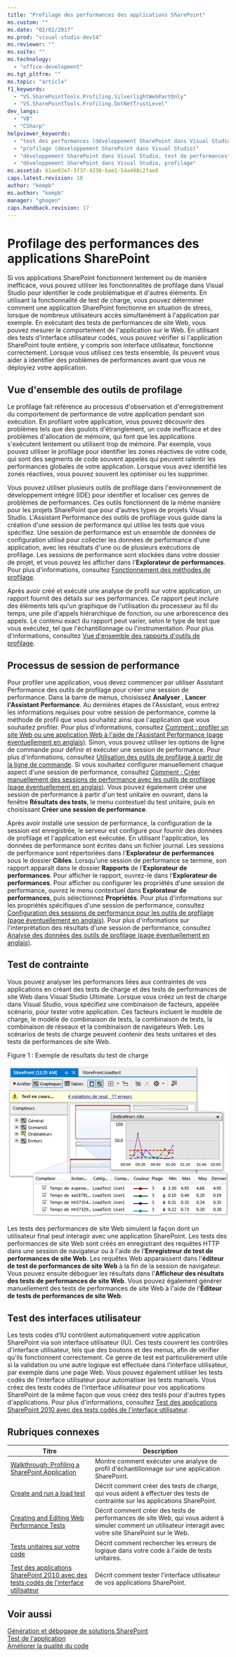 ```yaml
---
title: "Profilage des performances des applications SharePoint"
ms.custom: ""
ms.date: "02/02/2017"
ms.prod: "visual-studio-dev14"
ms.reviewer: ""
ms.suite: ""
ms.technology: 
  - "office-development"
ms.tgt_pltfrm: ""
ms.topic: "article"
f1_keywords: 
  - "VS.SharePointTools.Profiling.SilverlightWebPartOnly"
  - "VS.SharePointTools.Profiling.DotNetTrustLevel"
dev_langs: 
  - "VB"
  - "CSharp"
helpviewer_keywords: 
  - "test des performances (développement SharePoint dans Visual Studio)"
  - "profilage (développement SharePoint dans Visual Studio)"
  - "développement SharePoint dans Visual Studio, test de performances"
  - "développement SharePoint dans Visual Studio, profilage"
ms.assetid: 61ae02e7-3f37-4230-bae1-54a498c2fae8
caps.latest.revision: 18
author: "kempb"
ms.author: "kempb"
manager: "ghogen"
caps.handback.revision: 17
---
```

# Profilage des performances des applications SharePoint
  Si vos applications SharePoint fonctionnent lentement ou de manière inefficace, vous pouvez utiliser les fonctionnalités de profilage dans Visual Studio pour identifier le code problématique et d'autres éléments.  En utilisant la fonctionnalité de test de charge, vous pouvez déterminer comment une application SharePoint fonctionne en situation de stress, lorsque de nombreux utilisateurs accès simultanément à l'application par exemple.  En exécutant des tests de performances de site Web, vous pouvez mesurer le comportement de l'application sur le Web.  En utilisant des tests d'interface utilisateur codés, vous pouvez vérifier si l'application SharePoint toute entière, y compris son interface utilisateur, fonctionne correctement.  Lorsque vous utilisez ces tests ensemble, ils peuvent vous aider à identifier des problèmes de performances avant que vous ne déployiez votre application.  
  
## Vue d'ensemble des outils de profilage  
 Le profilage fait référence au processus d'observation et d'enregistrement du comportement de performance de votre application pendant son exécution.  En profilant votre application, vous pouvez découvrir des problèmes tels que des goulots d'étranglement, un code inefficace et des problèmes d'allocation de mémoire, qui font que les applications s'exécutent lentement ou utilisent trop de mémoire.  Par exemple, vous pouvez utiliser le profilage pour identifier les zones réactives de votre code, qui sont des segments de code souvent appelés qui peuvent ralentir les performances globales de votre application.  Lorsque vous avez identifié les zones réactives, vous pouvez souvent les optimiser ou les supprimer.  
  
 Vous pouvez utiliser plusieurs outils de profilage dans l'environnement de développement intégré \(IDE\) pour identifier et localiser ces genres de problèmes de performances.  Ces outils fonctionnent de la même manière pour les projets SharePoint que pour d'autres types de projets Visual Studio.  L'Assistant Performance des outils de profilage vous guide dans la création d'une session de performance qui utilise les tests que vous spécifiez.  Une session de performance est un ensemble de données de configuration utilisé pour collecter les données de performance d'une application, avec les résultats d'une ou de plusieurs exécutions de profilage.  Les sessions de performance sont stockées dans votre dossier de projet, et vous pouvez les afficher dans l'**Explorateur de performances**.  Pour plus d'informations, consultez [Fonctionnement des méthodes de profilage](../profiling/understanding-performance-collection-methods.md).  
  
 Après avoir créé et exécuté une analyse de profil sur votre application, un rapport fournit des détails sur ses performances.  Ce rapport peut inclure des éléments tels qu'un graphique de l'utilisation du processeur au fil du temps, une pile d'appels hiérarchique de fonction, ou une arborescence des appels.  Le contenu exact du rapport peut varier, selon le type de test que vous exécutez, tel que l'échantillonnage ou l'instrumentation.  Pour plus d'informations, consultez [Vue d'ensemble des rapports d'outils de profilage](http://go.microsoft.com/fwlink/?LinkId=224689).  
  
## Processus de session de performance  
 Pour profiler une application, vous devez commencer par utiliser Assistant Performance des outils de profilage pour créer une session de performance.  Dans la barre de menus, choisissez **Analyser** , **Lancer l'Assistant Performance**.  Au dernières étapes de l'Assistant, vous entrez les informations requises pour votre session de performance, comme la méthode de profil que vous souhaitez ainsi que l'application que vous souhaitez profiler.  Pour plus d'informations, consultez [Comment : profiler un site Web ou une application Web à l'aide de l'Assistant Performance \(page éventuellement en anglais\)](http://go.microsoft.com/fwlink/?LinkId=224692).  Sinon, vous pouvez utiliser les options de ligne de commande pour définir et exécuter une session de performance.  Pour plus d'informations, consultez [Utilisation des outils de profilage à partir de la ligne de commande](http://go.microsoft.com/fwlink/?LinkId=224703).  Si vous souhaitez configurer manuellement chaque aspect d'une session de performance, consultez [Comment : Créer manuellement des sessions de performance avec les outils de profilage \(page éventuellement en anglais\)](http://go.microsoft.com/fwlink/?LinkId=224691).  Vous pouvez également créer une session de performance à partir d'un test unitaire en ouvrant, dans la fenêtre **Résultats des tests**, le menu contextuel du test unitaire, puis en choisissant **Créer une session de performance**.  
  
 Après avoir installé une session de performance, la configuration de la session est enregistrée, le serveur est configuré pour fournir des données de profilage et l'application est exécutée.  En utilisant l'application, les données de performance sont écrites dans un fichier journal.  Les sessions de performance sont répertoriées dans l'**Explorateur de performances** sous le dossier **Cibles**.  Lorsqu'une session de performance se termine, son rapport apparaît dans le dossier **Rapports** de l'**Explorateur de performances**.  Pour afficher le rapport, ouvrez\-le dans l'**Explorateur de performances**.  Pour afficher ou configurer les propriétés d'une session de performance, ouvrez le menu contextuel dans **Explorateur de performances**, puis sélectionnez **Propriétés**.  Pour plus d'informations sur les propriétés spécifiques d'une session de performance, consultez [Configuration des sessions de performance pour les outils de profilage \(page éventuellement en anglais\)](http://go.microsoft.com/fwlink/?LinkId=224694).  Pour plus d'informations sur l'interprétation des résultats d'une session de performance, consultez [Analyse des données des outils de profilage \(page éventuellement en anglais\)](http://go.microsoft.com/fwlink/?LinkId=224704).  
  
## Test de contrainte  
 Vous pouvez analyser les performances liées aux contraintes de vos applications en créant des tests de charge et des tests de performances de site Web dans Visual Studio Ultimate.  Lorsque vous créez un test de charge dans Visual Studio, vous spécifiez une combinaison de facteurs, appelée scénario, pour tester votre application.  Ces facteurs incluent le modèle de charge, le modèle de combinaison de tests, la combinaison de tests, la combinaison de réseaux et la combinaison de navigateurs Web.  Les scénarios de tests de charge peuvent contenir des tests unitaires et des tests de performances de site Web.  
  
 Figure 1 : Exemple de résultats du test de charge  
  
 ![Exécution de la vue des graphiques du test de charge](../sharepoint/media/load-webgraphs.png "Exécution de la vue des graphiques du test de charge")  
  
 Les tests des performances de site Web simulent la façon dont un utilisateur final peut interagir avec une application SharePoint.  Les tests des performances de site Web sont créés en enregistrant des requêtes HTTP dans une session de navigateur ou à l'aide de l'**Enregistreur de test de performances de site Web**.  Les requêtes Web apparaissent dans l'**éditeur de test de performances de site Web** à la fin de la session de navigateur.  Vous pouvez ensuite déboguer les résultats dans l'**Afficheur des résultats des tests de performances de site Web**.  Vous pouvez également générer manuellement des tests de performances de site Web à l'aide de l'**Éditeur de tests de performances de site Web**.  
  
## Test des interfaces utilisateur  
 Les tests codés d'IU contrôlent automatiquement votre application SharePoint via son interface utilisateur \(IU\).  Ces tests couvrent les contrôles d'interface utilisateur, tels que des boutons et des menus, afin de vérifier qu'ils fonctionnent correctement.  Ce genre de test est particulièrement utile si la validation ou une autre logique est effectuée dans l'interface utilisateur, par exemple dans une page Web.  Vous pouvez également utiliser les tests codés de l'interface utilisateur pour automatiser les tests manuels.  Vous créez des tests codés de l'interface utilisateur pour vos applications SharePoint de la même façon que vous créez des tests pour d'autres types d'applications.  Pour plus d'informations, consultez [Test des applications SharePoint 2010 avec des tests codés de l'interface utilisateur](../test/testing-sharepoint-2010-applications-with-coded-ui-tests.md).  
  
## Rubriques connexes  
  
|Titre|Description|  
|-----------|-----------------|  
|[Walkthrough: Profiling a SharePoint Application](../sharepoint/walkthrough-profiling-a-sharepoint-application.md)|Montre comment exécuter une analyse de profil d'échantillonnage sur une application SharePoint.|  
|[Create and run a load test](http://msdn.microsoft.com/fr-fr/7041cbcf-9ab1-4579-98ff-8f296aeaded4)|Décrit comment créer des tests de charge, qui vous aident à effectuer des tests de contrainte sur les applications SharePoint.|  
|[Creating and Editing Web Performance Tests](http://msdn.microsoft.com/fr-fr/8bf5f2a7-c693-47d6-9282-5946480151dc)|Décrit comment créer des tests de performances de site Web, qui vous aident à simuler comment un utilisateur interagit avec votre site SharePoint sur le Web.|  
|[Tests unitaires sur votre code](../test/unit-test-your-code.md)|Décrit comment rechercher les erreurs de logique dans votre code à l'aide de tests unitaires.|  
|[Test des applications SharePoint 2010 avec des tests codés de l'interface utilisateur](../test/testing-sharepoint-2010-applications-with-coded-ui-tests.md)|Décrit comment tester l'interface utilisateur de vos applications SharePoint.|  
  
## Voir aussi  
 [Génération et débogage de solutions SharePoint](../sharepoint/building-and-debugging-sharepoint-solutions.md)   
 [Test de l'application](http://msdn.microsoft.com/library/796b7d6d-ad45-4772-9719-55eaf5490dac)   
 [Améliorer la qualité du code](../test/improve-code-quality.md)  
  
  